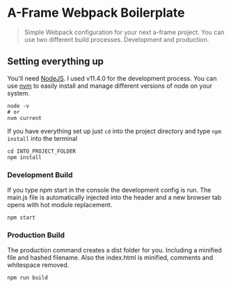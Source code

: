 # A-Frame Webpack Boilerplate

> Simple Webpack configuration for your next a-frame project. You can use two different build processes. Development and production.

## Setting everything up

You'll need [NodeJS](https://nodejs.org/en/). I used v11.4.0 for the development process. You can use [nvm](https://github.com/creationix/nvm) to easily install and manage different versions of node on your system.

```
node -v
# or
nvm current
```

If you have everything set up just `cd` into the project directory and type `npm install` into the terminal

```
cd INTO_PROJECT_FOLDER
npm install
```

### Development Build

If you type npm start in the console the development config is run. The main.js file is automatically injected into the header and a new browser tab opens with hot module replacement.

```
npm start
```

### Production Build

The production command creates a dist folder for you. Including a minified file and hashed filename. Also the index.html is minified, comments and whitespace removed.

```
npm run build
```
